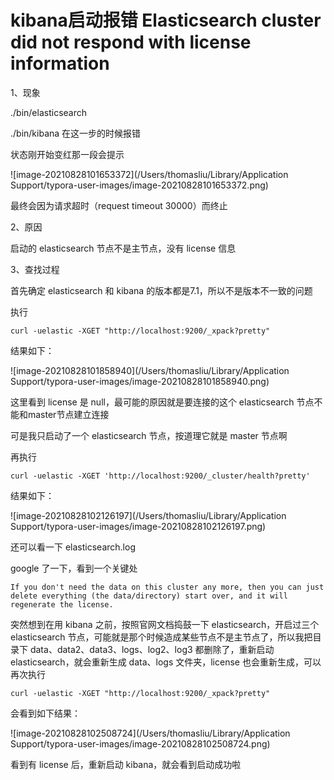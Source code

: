 # kibana启动报错 Elasticsearch cluster did not respond with license information

1、现象

./bin/elasticsearch

./bin/kibana 在这一步的时候报错

状态刚开始变红那一段会提示

![image-20210828101653372](/Users/thomasliu/Library/Application Support/typora-user-images/image-20210828101653372.png)

最终会因为请求超时（request timeout 30000）而终止

2、原因

启动的 elasticsearch 节点不是主节点，没有 license 信息

3、查找过程

首先确定 elasticsearch 和 kibana 的版本都是7.1，所以不是版本不一致的问题

执行

```
curl -uelastic -XGET "http://localhost:9200/_xpack?pretty"
```

结果如下：

![image-20210828101858940](/Users/thomasliu/Library/Application Support/typora-user-images/image-20210828101858940.png)

这里看到 license 是 null，最可能的原因就是要连接的这个 elasticsearch 节点不能和master节点建立连接

可是我只启动了一个 elasticsearch 节点，按道理它就是 master 节点啊

再执行

```
curl -uelastic -XGET 'http://localhost:9200/_cluster/health?pretty'
```

结果如下：

![image-20210828102126197](/Users/thomasliu/Library/Application Support/typora-user-images/image-20210828102126197.png)



还可以看一下 elasticsearch.log

google 了一下，看到一个关键处

```
If you don't need the data on this cluster any more, then you can just delete everything (the data/directory) start over, and it will regenerate the license.
```

突然想到在用 kibana 之前，按照官网文档捣鼓一下 elasticsearch，开启过三个 elasticsearch 节点，可能就是那个时候造成某些节点不是主节点了，所以我把目录下 data、data2、data3、logs、log2、log3 都删除了，重新启动 elasticsearch，就会重新生成 data、logs 文件夹，license 也会重新生成，可以再次执行

```
curl -uelastic -XGET "http://localhost:9200/_xpack?pretty"
```

会看到如下结果：

![image-20210828102508724](/Users/thomasliu/Library/Application Support/typora-user-images/image-20210828102508724.png)

看到有 license 后，重新启动 kibana，就会看到启动成功啦

